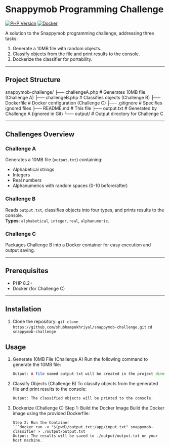 # Snappymob Programming Challenge

[![PHP Version](https://img.shields.io/badge/PHP-8.2%2B-blue.svg)](https://php.net/)
[![Docker](https://img.shields.io/badge/Docker-✓-blue.svg)](https://docker.com)

A solution to the Snappymob programming challenge, addressing three tasks:
1. Generate a 10MB file with random objects.
2. Classify objects from the file and print results to the console.
3. Dockerize the classifier for portability.

---

## **Project Structure**

snappymob-challenge/
├── challengeA.php # Generates 10MB file (Challenge A)
├── challengeB.php # Classifies objects (Challenge B)
├── Dockerfile # Docker configuration (Challenge C)
├── .gitignore # Specifies ignored files
├── README.md # This file
├── output.txt # Generated by Challenge A (ignored in Git)
└── output/ # Output directory for Challenge C


---

## **Challenges Overview**

### **Challenge A**
Generates a 10MB file (`output.txt`) containing:
- Alphabetical strings
- Integers
- Real numbers
- Alphanumerics with random spaces (0-10 before/after)

### **Challenge B**
Reads `output.txt`, classifies objects into four types, and prints results to the console.  
**Types**: `alphabetical`, `integer`, `real`, `alphanumeric`.

### **Challenge C**
Packages Challenge B into a Docker container for easy execution and output saving.

---

## **Prerequisites**
- PHP 8.2+
- Docker (for Challenge C)

---

## **Installation**
1. Clone the repository:
   `git clone https://github.com/shubhampokhriyal/snappymob-challenge.git`
   `cd snappymob-challenge`

## **Usage**
1. Generate 10MB File (Challenge A)
   Run the following command to generate the 10MB file:
   ```php challengeA.php
   Output: A file named output.txt will be created in the project directory.

2. Classify Objects (Challenge B)
   To classify objects from the generated file and print results to the console:
   ```php challengeB.php output.txt
   Output: The classified objects will be printed to the console.

3. Dockerize (Challenge C)
   Step 1: Build the Docker Image
   Build the Docker image using the provided Dockerfile:
   ```docker build -t snappymob-classifier .
   Step 2: Run the Container
   ```docker run -v "$(pwd)/output.txt:/app/input.txt" snappymob-classifier > ./output/output.txt
   Output: The results will be saved to ./output/output.txt on your host machine.